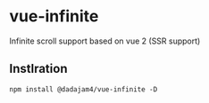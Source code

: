 # vue-infinite

Infinite scroll support based on vue 2 (SSR support)

## Instlration

```
npm install @dadajam4/vue-infinite -D
```
